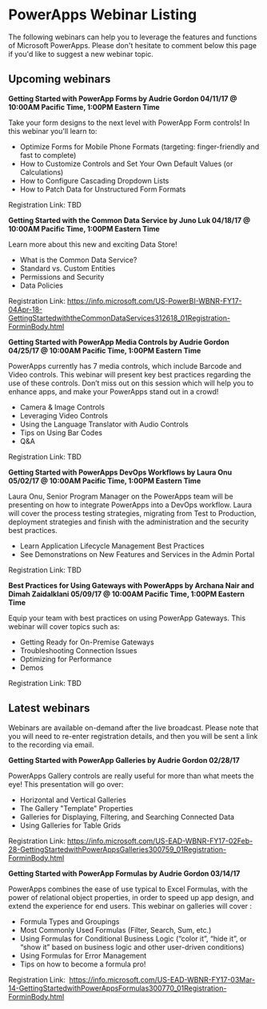 <properties
	pageTitle="Webinar listing | Microsoft PowerApps"
	description="Displays a listing of all webinars (past and future)."
	services=""
	suite="powerapps"
	documentationCenter="na"
	authors="audrieMSFT"
	manager="anneta"
	editor=""
	tags=""/>

<tags
   ms.service="powerapps"
   ms.devlang="na"
   ms.topic="article"
   ms.tgt_pltfrm="na"
   ms.workload="na"
   ms.date="03/16/2017"
   ms.author="audrie"/>

# PowerApps Webinar Listing #

The following webinars can help you to leverage the features and functions of Microsoft PowerApps. Please don't hesitate to comment below this page if you'd like to suggest a new webinar topic.

## Upcoming webinars ##

**Getting Started with PowerApp Forms by Audrie Gordon 04/11/17 @ 10:00AM Pacific Time, 1:00PM Eastern Time**

Take your form designs to the next level with PowerApp Form controls! In this webinar you'll learn to:
- Optimize Forms for Mobile Phone Formats (targeting: finger-friendly and fast to complete)
- How to Customize Controls and Set Your Own Default Values (or Calculations)
- How to Configure Cascading Dropdown Lists
- How to Patch Data for Unstructured Form Formats

Registration Link: TBD


**Getting Started with the Common Data Service by Juno Luk 04/18/17 @ 10:00AM Pacific Time, 1:00PM Eastern Time**

Learn more about this new and exciting Data Store!
- What is the Common Data Service?
- Standard vs. Custom Entities
- Permissions and Security
- Data Policies

Registration Link: https://info.microsoft.com/US-PowerBI-WBNR-FY17-04Apr-18-GettingStartedwiththeCommonDataServices312618_01Registration-ForminBody.html


**Getting Started with PowerApp Media Controls by Audrie Gordon 04/25/17 @ 10:00AM Pacific Time, 1:00PM Eastern Time**

PowerApps currently has 7 media controls, which include Barcode and Video controls. This webinar will present key best practices regarding the use of these controls. Don’t miss out on this session which will help you to enhance apps, and make your PowerApps stand out in a crowd!
- Camera & Image Controls
- Leveraging Video Controls
- Using the Language Translator with Audio Controls
- Tips on Using Bar Codes
- Q&A

Registration Link: TBD


**Getting Started with PowerApps DevOps Workflows by Laura Onu 05/02/17 @ 10:00AM Pacific Time, 1:00PM Eastern Time**

Laura Onu, Senior Program Manager on the PowerApps team will be presenting on how to integrate PowerApps into a DevOps workflow.  Laura will cover the process testing strategies, migrating from Test to Production, deployment strategies and finish with the administration and the security best practices.
- Learn Application Lifecycle Management Best Practices
- See Demonstrations on New Features and Services in the Admin Portal

Registration Link: TBD


**Best Practices for Using Gateways with PowerApps by Archana Nair and Dimah Zaidalklani 05/09/17 @ 10:00AM Pacific Time, 1:00PM Eastern Time**

Equip your team with best practices on using PowerApp Gateways. This webinar will cover topics such as:
- Getting Ready for On-Premise Gateways
- Troubleshooting Connection Issues
- Optimizing for Performance
- Demos

Registration Link:  TBD


## Latest webinars ##
Webinars are available on-demand after the live broadcast. Please note that you will need to re-enter registration details, and then you will be sent a link to the recording via email.

**Getting Started with PowerApp Galleries by Audrie Gordon 02/28/17**

PowerApps Gallery controls are really useful for more than what meets the eye! This presentation will go over:
- Horizontal and Vertical Galleries
- The Gallery "Template" Properties
- Galleries for Displaying, Filtering, and Searching Connected Data
- Using Galleries for Table Grids

Registration Link: https://info.microsoft.com/US-EAD-WBNR-FY17-02Feb-28-GettingStartedwithPowerAppsGalleries300759_01Registration-ForminBody.html

**Getting Started with PowerApp Formulas by Audrie Gordon 03/14/17**

PowerApps combines the ease of use typical to Excel Formulas, with the power of relational object properties, in order to speed up app design, and extend the experience for end users. This webinar on galleries will cover :
- Formula Types and Groupings
- Most Commonly Used Formulas (Filter, Search, Sum, etc.)
- Using Formulas for Conditional Business Logic (“color it”, “hide it”, or “show it” based on business logic and other user-driven conditions)
- Using Formulas for Error Management
- Tips on how to become a formula pro!

Registration Link:  https://info.microsoft.com/US-EAD-WBNR-FY17-03Mar-14-GettingStartedwithPowerAppsFormulas300770_01Registration-ForminBody.html
